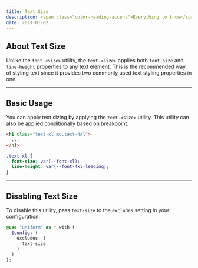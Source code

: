 ```yaml
---
title: Text Size
description: <span class="color-heading-accent">Everything to know</span> about the text special utility
date: 2021-01-02
---
```


## About Text Size

Unlike the `font-<size>` utility, the `text-<size>` applies both `font-size` and `line-height` properties to any text element. This is the recommended way of styling text since it provides two commonly used text styling properties in one.



---

## Basic Usage

You can apply text sizing by applying the `text-<size>` utility. This utility can also be applied conditionally based on breakpoint.

```html
<h1 class="text-xl md.text-4xl">
  ...
</h1>
```

```css
.text-xl {
  font-size: var(--font-xl);
  line-height: var(--font-4xl-leading);
}
```

---

## Disabling Text Size

To disable this utility, pass `text-size` to the `excludes` setting in your configuration.

```scss
@use "uniform" as * with (
  $config: (
    excludes: (
      text-size
    )
  )
);
```